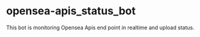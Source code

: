 # opensea-apis_status_bot
This bot is monitoring Opensea Apis end point in realtime and upload status. 
